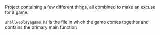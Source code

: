 Project containing a few different things, all combined to make an excuse for a game.

`shallweplayagame.hs` is the file in which the game comes together and contains the primary main function

